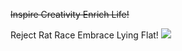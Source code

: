 <del>Inspire Creativity Enrich Life!</del>

Reject Rat Race Embrace Lying Flat! ![](https://visitor-badge.glitch.me/badge?page_id=peanutzhen.peanutzhen)
